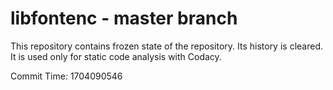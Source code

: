 # libfontenc - master branch

This repository contains frozen state of the repository.
Its history is cleared. It is used only for static code
analysis with Codacy.

Commit Time: 1704090546